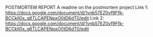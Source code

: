 POSTMORTEM REPORT
A readme on the postmortem project
Link 1: https://docs.google.com/document/d/1vnb57EZ0vf9Ffk-BCCkII0x_g6TLCAPENpxO0tD6dT0/edit
Link 2: https://docs.google.com/document/d/1vnb57EZ0vf9Ffk-BCCkII0x_g6TLCAPENpxO0tD6dT0/edit
